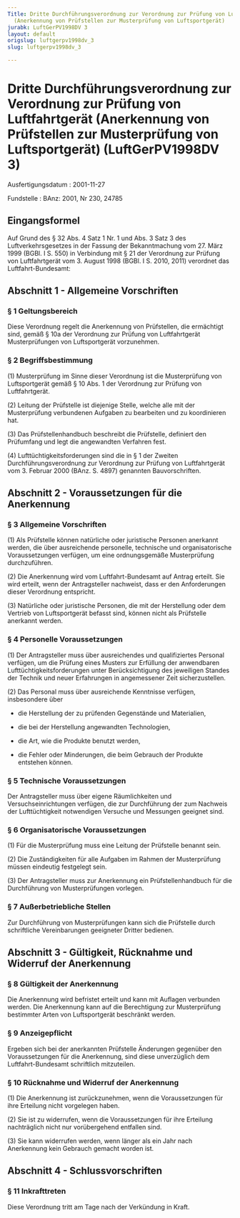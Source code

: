 ```yaml
---
Title: Dritte Durchführungsverordnung zur Verordnung zur Prüfung von Luftfahrtgerät
  (Anerkennung von Prüfstellen zur Musterprüfung von Luftsportgerät)
jurabk: LuftGerPV1998DV 3
layout: default
origslug: luftgerpv1998dv_3
slug: luftgerpv1998dv_3

---
```


# Dritte Durchführungsverordnung zur Verordnung zur Prüfung von Luftfahrtgerät (Anerkennung von Prüfstellen zur Musterprüfung von Luftsportgerät) (LuftGerPV1998DV 3)

Ausfertigungsdatum
:   2001-11-27

Fundstelle
:   BAnz: 2001, Nr 230, 24785

## Eingangsformel

Auf Grund des § 32 Abs. 4 Satz 1 Nr. 1 und Abs. 3 Satz 3 des
Luftverkehrsgesetzes in der Fassung der Bekanntmachung vom 27. März
1999 (BGBl. I S. 550) in Verbindung mit § 21 der Verordnung zur
Prüfung von Luftfahrtgerät vom 3. August 1998 (BGBl. I S. 2010, 2011)
verordnet das Luftfahrt-Bundesamt:

## Abschnitt 1 - Allgemeine Vorschriften

### § 1 Geltungsbereich

Diese Verordnung regelt die Anerkennung von Prüfstellen, die
ermächtigt sind, gemäß § 10a der Verordnung zur Prüfung von
Luftfahrtgerät Musterprüfungen von Luftsportgerät vorzunehmen.

### § 2 Begriffsbestimmung

(1) Musterprüfung im Sinne dieser Verordnung ist die Musterprüfung von
Luftsportgerät gemäß § 10 Abs. 1 der Verordnung zur Prüfung von
Luftfahrtgerät.

(2) Leitung der Prüfstelle ist diejenige Stelle, welche alle mit der
Musterprüfung verbundenen Aufgaben zu bearbeiten und zu koordinieren
hat.

(3) Das Prüfstellenhandbuch beschreibt die Prüfstelle, definiert den
Prüfumfang und legt die angewandten Verfahren fest.

(4) Lufttüchtigkeitsforderungen sind die in § 1 der Zweiten
Durchführungsverordnung zur Verordnung zur Prüfung von Luftfahrtgerät
vom 3. Februar 2000 (BAnz. S. 4897) genannten Bauvorschriften.

## Abschnitt 2 - Voraussetzungen für die Anerkennung

### § 3 Allgemeine Vorschriften

(1) Als Prüfstelle können natürliche oder juristische Personen
anerkannt werden, die über ausreichende personelle, technische und
organisatorische Voraussetzungen verfügen, um eine ordnungsgemäße
Musterprüfung durchzuführen.

(2) Die Anerkennung wird vom Luftfahrt-Bundesamt auf Antrag erteilt.
Sie wird erteilt, wenn der Antragsteller nachweist, dass er den
Anforderungen dieser Verordnung entspricht.

(3) Natürliche oder juristische Personen, die mit der Herstellung oder
dem Vertrieb von Luftsportgerät befasst sind, können nicht als
Prüfstelle anerkannt werden.

### § 4 Personelle Voraussetzungen

(1) Der Antragsteller muss über ausreichendes und qualifiziertes
Personal verfügen, um die Prüfung eines Musters zur Erfüllung der
anwendbaren Lufttüchtigkeitsforderungen unter Berücksichtigung des
jeweiligen Standes der Technik und neuer Erfahrungen in angemessener
Zeit sicherzustellen.

(2) Das Personal muss über ausreichende Kenntnisse verfügen,
insbesondere über

-   die Herstellung der zu prüfenden Gegenstände und Materialien,


-   die bei der Herstellung angewandten Technologien,


-   die Art, wie die Produkte benutzt werden,


-   die Fehler oder Minderungen, die beim Gebrauch der Produkte entstehen
    können.

### § 5 Technische Voraussetzungen

Der Antragsteller muss über eigene Räumlichkeiten und
Versuchseinrichtungen verfügen, die zur Durchführung der zum Nachweis
der Lufttüchtigkeit notwendigen Versuche und Messungen geeignet sind.

### § 6 Organisatorische Voraussetzungen

(1) Für die Musterprüfung muss eine Leitung der Prüfstelle benannt
sein.

(2) Die Zuständigkeiten für alle Aufgaben im Rahmen der Musterprüfung
müssen eindeutig festgelegt sein.

(3) Der Antragsteller muss zur Anerkennung ein Prüfstellenhandbuch für
die Durchführung von Musterprüfungen vorlegen.

### § 7 Außerbetriebliche Stellen

Zur Durchführung von Musterprüfungen kann sich die Prüfstelle durch
schriftliche Vereinbarungen geeigneter Dritter bedienen.

## Abschnitt 3 - Gültigkeit, Rücknahme und Widerruf der Anerkennung

### § 8 Gültigkeit der Anerkennung

Die Anerkennung wird befristet erteilt und kann mit Auflagen verbunden
werden. Die Anerkennung kann auf die Berechtigung zur Musterprüfung
bestimmter Arten von Luftsportgerät beschränkt werden.

### § 9 Anzeigepflicht

Ergeben sich bei der anerkannten Prüfstelle Änderungen gegenüber den
Voraussetzungen für die Anerkennung, sind diese unverzüglich dem
Luftfahrt-Bundesamt schriftlich mitzuteilen.

### § 10 Rücknahme und Widerruf der Anerkennung

(1) Die Anerkennung ist zurückzunehmen, wenn die Voraussetzungen für
ihre Erteilung nicht vorgelegen haben.

(2) Sie ist zu widerrufen, wenn die Voraussetzungen für ihre Erteilung
nachträglich nicht nur vorübergehend entfallen sind.

(3) Sie kann widerrufen werden, wenn länger als ein Jahr nach
Anerkennung kein Gebrauch gemacht worden ist.

## Abschnitt 4 - Schlussvorschriften

### § 11 Inkrafttreten

Diese Verordnung tritt am Tage nach der Verkündung in Kraft.


